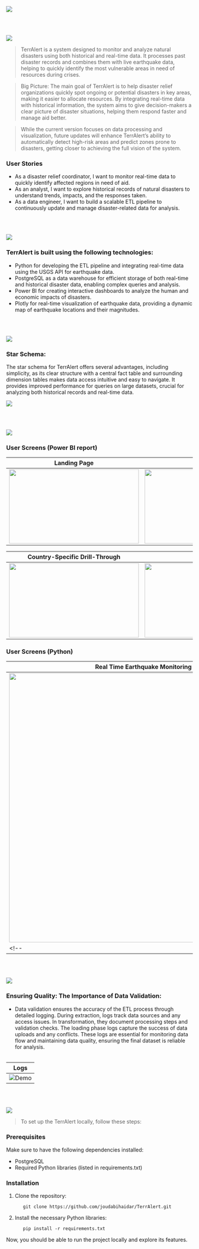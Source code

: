 <img src="./readme/title1.svg"/>

<br><br>

<!-- project philosophy -->
<img src="./readme/title2.svg"/>

> TerrAlert is a system designed to monitor and analyze natural disasters using both historical and real-time data. It processes past disaster records and combines them with live earthquake data, helping to quickly identify the most vulnerable areas in need of resources during crises.

> Big Picture: The main goal of TerrAlert is to help disaster relief organizations quickly spot ongoing or potential disasters in key areas, making it easier to allocate resources. By integrating real-time data with historical information, the system aims to give decision-makers a clear picture of disaster situations, helping them respond faster and manage aid better.

> While the current version focuses on data processing and visualization, future updates will enhance TerrAlert’s ability to automatically detect high-risk areas and predict zones prone to disasters, getting closer to achieving the full vision of the system.

### User Stories
- As a disaster relief coordinator, I want to monitor real-time data to quickly identify affected regions in need of aid.
- As an analyst, I want to explore historical records of natural disasters to understand trends, impacts, and the responses taken.
- As a data engineer, I want to build a scalable ETL pipeline to continuously update and manage disaster-related data for analysis.

<br><br>
<!-- Tech stack -->
<img src="./readme/title3.svg"/>

###  TerrAlert is built using the following technologies:

- Python for developing the ETL pipeline and integrating real-time data using the USGS API for earthquake data.
- PostgreSQL as a data warehouse for efficient storage of both real-time and historical disaster data, enabling complex queries and analysis.
- Power BI for creating interactive dashboards to analyze the human and economic impacts of disasters.
- Plotly for real-time visualization of earthquake data, providing a dynamic map of earthquake locations and their magnitudes.

<br><br>


<!-- Database Design -->
<img src="./readme/title5.svg"/>

###  Star Schema:
The star schema for TerrAlert offers several advantages, including simplicity, as its clear structure with a central fact table and surrounding dimension tables makes data access intuitive and easy to navigate. It provides improved performance for queries on large datasets, crucial for analyzing both historical records and real-time data.

<img src="./readme/ER_Diagram.png"/>


<br><br>


<!-- Implementation -->
<img src="./readme/title6.svg"/>


### User Screens (Power BI report)

| Landing Page                          | Overview                                |
| -------------------------------------- | --------------------------------------- |
| <img src="./readme/landing_page.png" width="350" height="200"> | <img src="./readme/overview.png" width="350" height="200"> |

| Country-Specific Drill-Through          | Sneak Peek                          |
| --------------------------------------- | ------------------------------------- |
| <img src="./readme/country_drill_through.png" width="350" height="200"> | <img src="./readme/sneak_peek1.gif" width="350" height="200"> |

### User Screens (Python)

| Real Time Earthquake Monitoring                          | 
| ----------------------------------------- | 
| <img src="./readme/earthquakes.gif" width="725" height="auto" /> |
<!-- | ![Demo](./readme/earthquake.gif) | -->


<br><br>


<!-- Unit Testing -->
<img src="./readme/title9.svg"/>

###  Ensuring Quality: The Importance of Data Validation:

- Data validation ensures the accuracy of the ETL process through detailed logging. During extraction, logs track data sources and any access issues. In transformation, they document processing steps and validation checks. The loading phase logs capture the success of data uploads and any conflicts. These logs are essential for monitoring data flow and maintaining data quality, ensuring the final dataset is reliable for analysis.
<br><br>

| Logs                        | 
| ----------------------------------------- | 
| ![Demo](./readme/logs.png) |


<br><br>


<!-- How to run -->
<img src="./readme/title10.svg"/>

> To set up the TerrAlert locally, follow these steps:

### Prerequisites

Make sure to have the following dependencies installed:

- PostgreSQL
- Required Python libraries (listed in requirements.txt)

### Installation
1. Clone the repository:
   ```
      git clone https://github.com/joudabihaidar/TerrAlert.git
   ```
2. Install the necessary Python libraries:
   ```
      pip install -r requirements.txt
   ```
Now, you should be able to run the project locally and explore its features.
